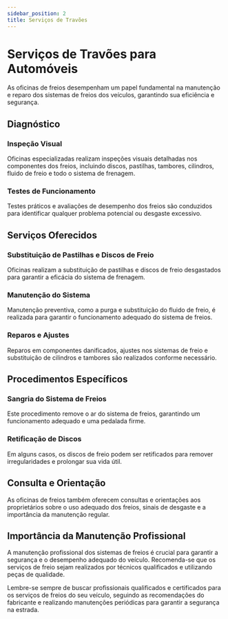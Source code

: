 ```yaml
---
sidebar_position: 2
title: Serviços de Travões
---
```


# Serviços de Travões para Automóveis

As oficinas de freios desempenham um papel fundamental na manutenção e reparo dos sistemas de freios dos veículos, garantindo sua eficiência e segurança.

## Diagnóstico

### Inspeção Visual

Oficinas especializadas realizam inspeções visuais detalhadas nos componentes dos freios, incluindo discos, pastilhas, tambores, cilindros, fluido de freio e todo o sistema de frenagem.

### Testes de Funcionamento

Testes práticos e avaliações de desempenho dos freios são conduzidos para identificar qualquer problema potencial ou desgaste excessivo.

## Serviços Oferecidos

### Substituição de Pastilhas e Discos de Freio

Oficinas realizam a substituição de pastilhas e discos de freio desgastados para garantir a eficácia do sistema de frenagem.

### Manutenção do Sistema

Manutenção preventiva, como a purga e substituição do fluido de freio, é realizada para garantir o funcionamento adequado do sistema de freios.

### Reparos e Ajustes

Reparos em componentes danificados, ajustes nos sistemas de freio e substituição de cilindros e tambores são realizados conforme necessário.

## Procedimentos Específicos

### Sangria do Sistema de Freios

Este procedimento remove o ar do sistema de freios, garantindo um funcionamento adequado e uma pedalada firme.

### Retificação de Discos

Em alguns casos, os discos de freio podem ser retificados para remover irregularidades e prolongar sua vida útil.

## Consulta e Orientação

As oficinas de freios também oferecem consultas e orientações aos proprietários sobre o uso adequado dos freios, sinais de desgaste e a importância da manutenção regular.

## Importância da Manutenção Profissional

A manutenção profissional dos sistemas de freios é crucial para garantir a segurança e o desempenho adequado do veículo. Recomenda-se que os serviços de freio sejam realizados por técnicos qualificados e utilizando peças de qualidade.

Lembre-se sempre de buscar profissionais qualificados e certificados para os serviços de freios do seu veículo, seguindo as recomendações do fabricante e realizando manutenções periódicas para garantir a segurança na estrada.

